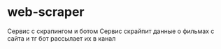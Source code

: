 # web-scraper
Сервис с скрапингом и ботом
Сервис скрайпит данные о фильмах с сайта и тг бот рассылает их в канал